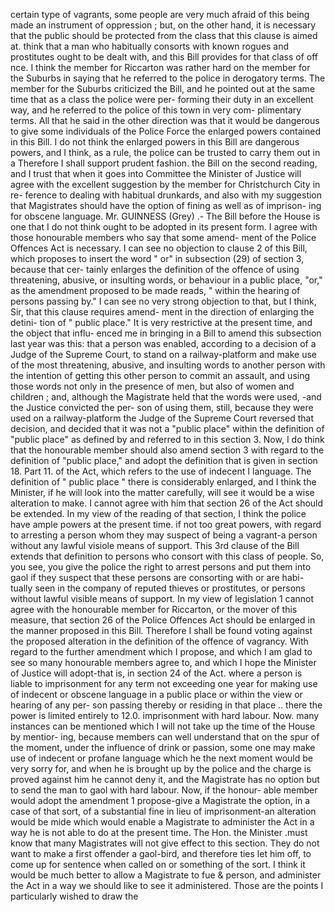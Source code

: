 certain type of vagrants, some people are very much afraid of this being made an instrument of oppression ; but, on the other hand, it is necessary that the public should be protected from the class that this clause is aimed at. think that a man who habitually consorts with known rogues and prostitutes ought to be dealt with, and this Bill provides for that class of off nce. I think the member for Riccarton was rather hard on the member for the Suburbs in saying that he referred to the police in derogatory terms. The member for the Suburbs criticized the Bill, and he pointed out at the same time that as a class the police were per- forming their duty in an excellent way, and he referred to the police of this town in very com- plimentary terms. All that he said in the other direction was that it would be dangerous to give some individuals of the Police Force the enlarged powers contained in this Bill. I do not think the enlarged powers in this Bill are dangerous powers, and I think, as a rule, the police can be trusted to carry them out in a Therefore I shall support prudent fashion. the Bill on the second reading, and I trust that when it goes into Committee the Minister of Justice will agree with the excellent suggestion by the member for Christchurch City in re- ference to dealing with habitual drunkards, and also with my suggestion that Magistrates should have the option of fining as well as of imprison- ing for obscene language. Mr. GUINNESS (Grey) .- The Bill before the House is one that I do not think ought to be adopted in its present form. I agree with those honourable members who say that some amend- ment of the Police Offences Act is necessary. I can see no objection to clause 2 of this Bill, which proposes to insert the word " or" in subsection (29) of section 3, because that cer- tainly enlarges the definition of the offence of using threatening, abusive, or insulting words, or behaviour in a public place, "or," as the amendment proposed to be made reads, " within the hearing of persons passing by." I can see no very strong objection to that, but I think, Sir, that this clause requires amend- ment in the direction of enlarging the detini- tion of " public place." It is very restrictive at the present time, and the object that influ- enced me in bringing in a Bill to amend this subsection last year was this: that a person was enabled, according to a decision of a Judge of the Supreme Court, to stand on a railway-platform and make use of the most threatening, abusive, and insulting words to another person with the intention of getting this other person to commit an assault, and using those words not only in the presence of men, but also of women and children ; and, although the Magistrate held that the words were used, -and the Justice convicted the per- son of using them, still, because they were used on a railway-platform the Judge of the Supreme Court reversed that decision, and decided that it was not a "public place" within the definition of "public place" as defined by and referred to in this section 3. Now, I do think that the honourable member should also amend section 3 with regard to the definition of "public place," and adopt the definition that is given in section 18. Part 11. of the Act, which refers to the use of indecent I language. The definition of " public place " there is considerably enlarged, and I think the Minister, if he will look into the matter carefully, will see it would be a wise alteration to make. I cannot agree with him that section 26 of the Act should be extended. In my view of the reading of that section, I think the police have ample powers at the present time. if not too great powers, with regard to arresting a person whom they may suspect of being a vagrant-a person without any lawful visiole means of support. This 3rd clause of the Bill extends that definition to persons who consort with this class of people. So, you see, you give the police the right to arrest persons and put them into gaol if they suspect that these persons are consorting with or are habi- tually seen in the company of reputed thieves or prostitutes, or persons without lawful visible means of support. In my view of legislation 1 cannot agree with the honourable member for Riccarton, or the mover of this measure, that section 26 of the Police Offences Act should be enlarged in the manner proposed in this Bill. Therefore I shall be found voting against the proposed alteration in the definition of the offence of vagrancy. With regard to the further amendment which I propose, and which I am glad to see so many honourable members agree to, and which I hope the Minister of Justice will adopt-that is, in section 24 of the Act. where a person is liable to imprisonment for any term not exceeding one year for making use of indecent or obscene language in a public place or within the view or hearing of any per- son passing thereby or residing in that place .. there the power is limited entirely to 12.0. imprisonment with hard labour. Now. many instances can be mentioned which I will not take up the time of the House by mentior- ing, because members can well understand that on the spur of the moment, under the influence of drink or passion, some one may make use of indecent or profane language which he the next moment would be very sorry for, and when he is brought up by the police and the charge is proved against him he cannot deny it, and the Magistrate has no option but to send the man to gaol with hard labour. Now, if the honour- able member would adopt the amendment 1 propose-give a Magistrate the option, in a case of that sort, of a substantial fine in lieu of imprisonment-an alteration would be mide which would enable a Magistrate to administer the Act in a way he is not able to do at the present time. The Hon. the Minister .must know that many Magistrates will not give effect to this section. They do not want to make a first offender a gaol-bird, and therefore ties let him off, to come up for sentence when called on or something of the sort. I think it would be much better to allow a Magistrate to fue & person, and administer the Act in a way we should like to see it administered. Those are the points I particularly wished to draw the 